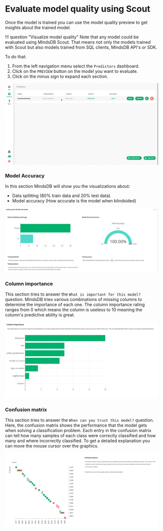 # Evaluate model quality using Scout

Once the model is trained you can use the model quality preview to get insights about the trained model.

!!! question "Visualize model quality"
    Note that any model could be evaluated using MindsDB Scout. That means not only the models
    trained with Scout but also models trained from SQL clients, MindsDB API's or SDK.

To do that:

1. From the left navigation menu select the `Predictors` dashboard.
2. Click on the `PREVIEW` button on the model you want to evaluate. 
3. Click on the minus sign to expand each section.

![Model quality info](/assets/predictors/model-quality.gif)

### Model Accuracy

In this section MindsDB will show you the visualizations about:

* Data splitting (80% train data and 20% test data)
* Model accuracy (How accurate is the model when blindsided) 

![Model accuracy](/assets/predictors/model-accuracy.png)

### Column importance

This section tries to answer the `What is important for this model?` question. MindsDB tries various combinations of missing columns to determine the importance of each one. The column importance rating ranges from 0 which means the column is useless to 10 meaning the column's predictive ability is great.

![Column importance](/assets/predictors/column-importance.png)

### Confusion matrix

This section tries to answer the `When can you trust this model?` question. 
Here, the confusion matrix shows the performance that the model gets when solving a classification problem. Each entry in the confusion matrix can tell how many samples of each class were correctly classified and how many and where incorrectly classified. To get a detailed explanation you can move the mouse cursor over the graphics.

![Confusion matrix](/assets/predictors/confusion-matrix.png)
